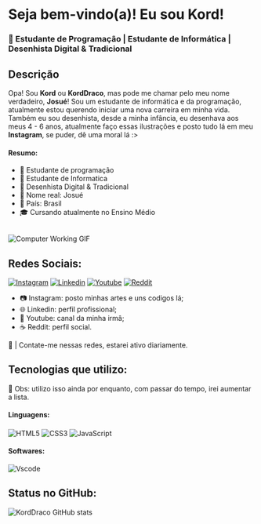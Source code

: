 # Seja bem-vindo(a)! Eu sou Kord! <img src="https://user-images.githubusercontent.com/18350557/176309783-0785949b-9127-417c-8b55-ab5a4333674e.gif" alt="" style="max-width: 100%; display: inline-block;" data-target="animated-image.originalImage">

### 📌 Estudante de Programação | Estudante de Informática | Desenhista Digital & Tradicional

## Descrição

Opa! Sou <b>Kord</b> ou <b>KordDraco</b>, mas pode me chamar pelo meu nome verdadeiro, <b>Josué</b>! Sou um estudante de informática e da programação, atualmente estou querendo iniciar uma nova carreira em minha vida. Também eu sou desenhista, desde a minha infância, eu desenhava aos meus 4 - 6 anos, atualmente faço essas ilustrações e posto tudo lá em meu <b>Instagram</b>, se puder, dê uma moral lá :>

#### Resumo:

- 🔮 Estudante de programação
- 🤖 Estudante de Informatica
- 🎨 Desenhista Digital & Tradicional
- 🫡 Nome real: Josué
- 📍 País: Brasil
- 🎓 Cursando atualmente no Ensino Médio

<br>
<img src="https://media.tenor.com/lNVQihuFBvYAAAAM/monkey-computer.gif" alt="Computer Working GIF">


## Redes Sociais:

[![Instagram](https://img.shields.io/badge/Instagram-E4405F?style=for-the-badge&logo=instagram&logoColor=white)](https://www.instagram.com/kord.draco/)
[![Linkedin](https://img.shields.io/badge/LinkedIn-0077B5?style=for-the-badge&logo=linkedin&logoColor=white)](https://www.linkedin.com/in/josu%C3%A9dossantos/)
[![Youtube](https://img.shields.io/badge/YouTube-FF0000?style=for-the-badge&logo=youtube&logoColor=white)](https://www.youtube.com/@M4ybe2/)
[![Reddit](https://img.shields.io/badge/Reddit-FF4500?style=for-the-badge&logo=reddit&logoColor=white)](https://www.reddit.com/user/KordDraco/)

- 📷 Instagram: posto minhas artes e uns codigos lá;
- 🌐 Linkedin: perfil profissional;
- 📼 Youtube: canal da minha irmâ;
- ☕ Reddit: perfil social.

👻 | Contate-me nessas redes, estarei ativo diariamente.

## Tecnologias que utilizo:

🔭 Obs: utilizo isso ainda por enquanto, com passar do tempo, irei aumentar a lista.

#### Linguagens:
<div style="display: inline_block">
    <img align="center" alt="HTML5" src="https://img.shields.io/badge/HTML5-E34F26?style=for-the-badge&logo=html5&logoColor=white">
    <img align="center" alt="CSS3" src="https://img.shields.io/badge/CSS3-1572B6?style=for-the-badge&logo=css3&logoColor=white">
    <img align="center" alt="JavaScript" src="https://img.shields.io/badge/JavaScript-F7DF1E?style=for-the-badge&logo=javascript&logoColor=black">    
</div>

#### Softwares:
![Vscode](https://img.shields.io/badge/Vscode-007ACC?style=for-the-badge&logo=visual-studio-code&logoColor=white)
## Status no GitHub:

![KordDraco GitHub stats](https://github-readme-stats.vercel.app/api?username=KordDraco&show_icons=true&theme=dracula)

